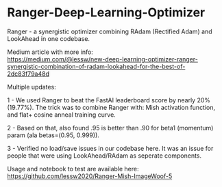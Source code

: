 # Ranger-Deep-Learning-Optimizer
Ranger - a synergistic optimizer combining RAdam (Rectified Adam) and LookAhead in one codebase.

Medium article with more info:  
https://medium.com/@lessw/new-deep-learning-optimizer-ranger-synergistic-combination-of-radam-lookahead-for-the-best-of-2dc83f79a48d

Multiple updates:

1 - We used Ranger to beat the FastAI leaderboard score by nearly 20% (19.77%).  The trick was to combine Ranger with: Mish activation function, and flat+ cosine anneal training curve.

2 - Based on that, also found .95 is better than .90 for beta1 (momentum) param (ala betas=(0.95, 0.999)).

3 - Verified no load/save issues in our codebase here.  It was an issue for people that were using LookAhead/RAdam as seperate components.


Usage and notebook to test are available here:
https://github.com/lessw2020/Ranger-Mish-ImageWoof-5



